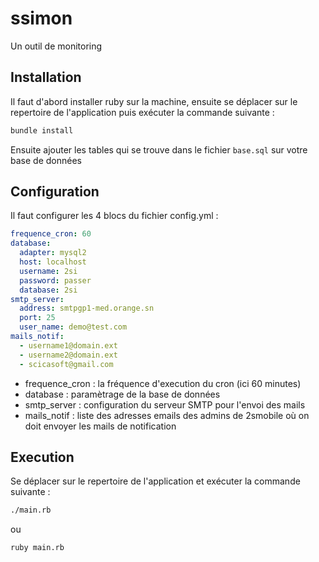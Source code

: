 ssimon
======

Un outil de monitoring

Installation
------------
Il faut d'abord installer ruby sur la machine, ensuite se déplacer sur le repertoire de l'application puis exécuter la commande suivante :
```bash
bundle install
```
Ensuite ajouter les tables qui se trouve dans le fichier `base.sql` sur votre base de données

Configuration
-------------
Il faut configurer les 4 blocs du fichier config.yml :
```yaml
frequence_cron: 60
database:
  adapter: mysql2
  host: localhost
  username: 2si
  password: passer
  database: 2si
smtp_server:
  address: smtpgp1-med.orange.sn
  port: 25
  user_name: demo@test.com
mails_notif:
  - username1@domain.ext
  - username2@domain.ext
  - scicasoft@gmail.com
```
+ frequence_cron : la fréquence d'execution du cron (ici 60 minutes)
+ database : paramètrage de la base de données
+ smtp_server : configuration du serveur SMTP pour l'envoi des mails
+ mails_notif : liste des adresses emails des admins de 2smobile où on doit envoyer les mails de notification

Execution
---------
Se déplacer sur le repertoire de l'application et exécuter la commande suivante :
```bash
./main.rb
```
ou
```bash
ruby main.rb
```
